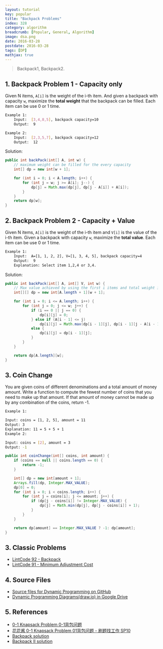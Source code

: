 ```yaml
---
layout: tutorial
key: popular
title: "Backpack Problems"
index: 328
category: algorithm
breadcrumb: [Popular, General, Algorithm]
image: dsa.png
date: 2016-03-28
postdate: 2016-03-28
tags: [DP]
mathjax: true
---
```


> Backpack1, Backpack2.

## 1. Backpack Problem 1 - Capacity only
Given N items, `A[i]` is the weight of the i-th item. And given a backpack with capacity `w`, maximize the **total weight** that the backpack can be filled. Each item can be use 0 or 1 time.
```sh
Example 1:
    Input:  [3,4,8,5], backpack capacity=10
    Output:  9

Example 2:
    Input:  [2,3,5,7], backpack capacity=12
    Output:  12
```
Solution:
```java
public int backPack(int[] A, int w) {
    // maximum weight can be filled for the every capacity
    int[] dp = new int[w + 1];

    for (int i = 0; i < A.length; i++) {
        for (int j = w; j >= A[i]; j--) {
            dp[j] = Math.max(dp[j], dp[j - A[i]] + A[i]);
        }
    }
    return dp[w];
}
```

## 2. Backpack Problem 2 - Capacity + Value
Given N items, `A[i]` is the weight of the i-th item and `V[i]` is the value of the i-th item. Given a backpack with capacity `w`, maximize the **total value**. Each item can be use 0 or 1 time.
```sh
Example 1:
    Input:  A=[1, 1, 2, 2], V=[1, 3, 4, 5], backpack capacity=4
    Output:  9
    Explanation: Select item 1,2,4 or 3,4.
```
Solution:
```java
public int backPack(int[] A, int[] V, int w) {
    // Max value achieved by using the first i items and total weight is exact j.
    int[][] dp = new int[A.length + 1][w + 1];

    for (int i = 0; i <= A.length; i++) {
        for (int j = 0; j <= w; j++) {
            if (i == 0 || j == 0) {
                dp[i][j] = 0;
            } else if (A[i - 1] <= j)
                dp[i][j] = Math.max(dp[i - 1][j], dp[i - 1][j - A[i - 1]] + V[i - 1]);
            else {
                dp[i][j] = dp[i - 1][j];
            }
        }
    }

    return dp[A.length][w];
}
```
## 3. Coin Change
You are given coins of different denominations and a total amount of money amount. Write a function to compute the fewest number of coins that you need to make up that amount. If that amount of money cannot be made up by any combination of the coins, return -1.

```sh
Example 1:

Input: coins = [1, 2, 5], amount = 11
Output: 3
Explanation: 11 = 5 + 5 + 1
Example 2:

Input: coins = [2], amount = 3
Output: -1
```

```java
public int coinChange(int[] coins, int amount) {
    if (coins == null || coins.length == 0) {
        return -1;
    }

    int[] dp = new int[amount + 1];
    Arrays.fill(dp, Integer.MAX_VALUE);
    dp[0] = 0;
    for (int i = 0; i < coins.length; i++) {
        for (int j = coins[i]; j <= amount; j++) {
            if (dp[j - coins[i]] != Integer.MAX_VALUE) {
                dp[j] = Math.min(dp[j], dp[j - coins[i]] + 1);
            }
        }
    }

    return dp[amount] == Integer.MAX_VALUE ? -1: dp[amount];
}
```
## 3. Classic Problems
* [LintCode 92 - Backpack](https://www.lintcode.com/problem/backpack/)
* [LintCode 91 - Minimum Adjustment Cost](https://www.lintcode.com/problem/minimum-adjustment-cost)

## 4. Source Files
* [Source files for Dynamic Programming on GitHub](https://github.com/jojozhuang/dsa-java/tree/master/alg-dp)
* [Dynamic Programming Diagrams(draw.io) in Google Drive](https://drive.google.com/file/d/1gp898o4dRvrV2nPVZOEfJYfijkeyjdnK/view?usp=sharing)

## 5. References
* [0-1 Knapsack Problem 0-1背包问题](https://zxi.mytechroad.com/blog/sp/knapsack-problem/)
* [花花酱 0-1 Knapsack Problem 01背包问题 - 刷题找工作 SP10](https://www.youtube.com/watch?v=CO0r6kcwHUU)
* [Backpack solution](https://www.jiuzhang.com/solution/backpack/)
* [Backpack II solution](https://www.jiuzhang.com/solutions/backpack-ii/)
